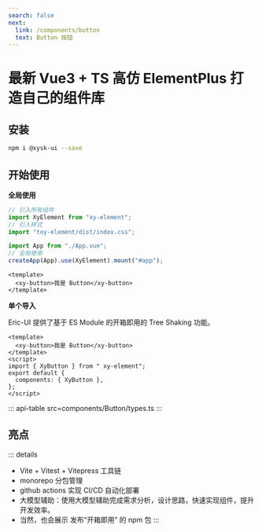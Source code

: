 ```yaml
---
search: false
next:
  link: /components/button
  text: Button 按钮
---
```


# 最新 Vue3 + TS 高仿 ElementPlus 打造自己的组件库

## 安装

```bash
npm i @xysk-ui --save
```

## 开始使用

**全局使用**

```js
// 引入所有组件
import XyElement from "xy-element";
// 引入样式
import "toy-element/dist/index.css";

import App from "./App.vue";
// 全局使用
createApp(App).use(XyElement).mount("#app");
```

```vue
<template>
  <xy-button>我是 Button</xy-button>
</template>
```

**单个导入**

Eric-UI 提供了基于 ES Module 的开箱即用的 Tree Shaking 功能。

```vue
<template>
  <xy-button>我是 Button</xy-button>
</template>
<script>
import { XyButton } from " xy-element";
export default {
  components: { XyButton },
};
</script>
```


::: api-table src=components/Button/types.ts
:::

## 亮点

::: details

- Vite + Vitest + Vitepress 工具链
- monorepo 分包管理
- github actions 实现 CI/CD 自动化部署
- 大模型辅助：使用大模型辅助完成需求分析，设计思路，快速实现组件，提升开发效率。
- 当然，也会展示 发布“开箱即用” 的 npm 包
  :::
